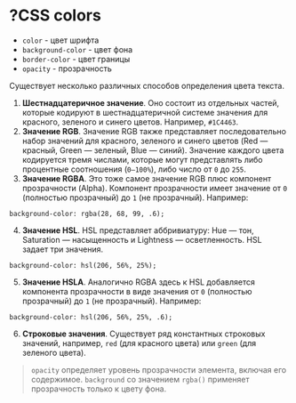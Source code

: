 # ?CSS colors

* `color` - цвет шрифта
* `background-color` - цвет фона
* `border-color` - цвет границы
* `opacity` - прозрачность

Существует несколько различных способов определения цвета текста.

1. __Шестнадцатеричное значение__. Оно состоит из отдельных частей, которые кодируют в шестнадцатеричной системе значения для красного, зеленого и синего цветов. Например, `#1C4463`.
2. __Значение RGB__. Значение RGB также представляет последовательно набор значений для красного, зеленого и синего цветов (Red — красный, Green — зеленый, Blue — синий). Значение каждого цвета кодируется тремя числами, которые могут представлять либо процентные соотношения (`0–100%`), либо число от `0` до `255`.
3. __Значение RGBA__. Это тоже самое значение RGB плюс компонент прозрачности (Alpha). Компонент прозрачности имеет значение от `0` (полностью прозрачный) до `1` (не прозрачный). Например:

~~~
background-color: rgba(28, 68, 99, .6);
~~~

4. __Значение HSL__. HSL представляет аббривиатуру: Hue — тон, Saturation — насыщенность и Lightness — осветленность. HSL задает три значения. 

~~~
background-color: hsl(206, 56%, 25%);
~~~

5. __Значение HSLA__. Аналогично RGBA здесь к HSL добавляется компонента прозрачности в виде значения от `0` (полностью прозрачный) до `1` (не прозрачный). Например:

~~~
background-color: hsl(206, 56%, 25%, .6);
~~~

6. __Строковые значения__. Существует ряд константных строковых значений, например, `red` (для красного цвета) или `green` (для зеленого цвета).

> `opacity` определяет уровень прозрачности элемента, включая его содержимое. `background` со значением `rgba()` применяет прозрачность только к цвету фона.
